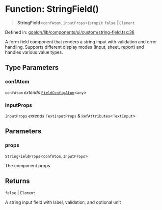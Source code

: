# Function: StringField()

> **StringField**\<`confAtom`, `InputProps`\>(`props`): `false` \| `Element`

Defined in: [goaldn/lib/components/ui/custom/string-field.tsx:38](https://github.com/aldesgroup/goaldn/blob/6a7943d02984b1a6b41d76a3a483a1484b644076/lib/components/ui/custom/string-field.tsx#L38)

A form field component that renders a string input with validation and error handling.
Supports different display modes (input, sheet, report) and handles various value types.

## Type Parameters

### confAtom

`confAtom` *extends* [`FieldConfigAtom`](../type-aliases/FieldConfigAtom.md)\<`any`\>

### InputProps

`InputProps` *extends* `TextInputProps` & `RefAttributes`\<`TextInput`\>

## Parameters

### props

`StringFieldProps`\<`confAtom`, `InputProps`\>

The component props

## Returns

`false` \| `Element`

A string input field with label, validation, and optional unit
